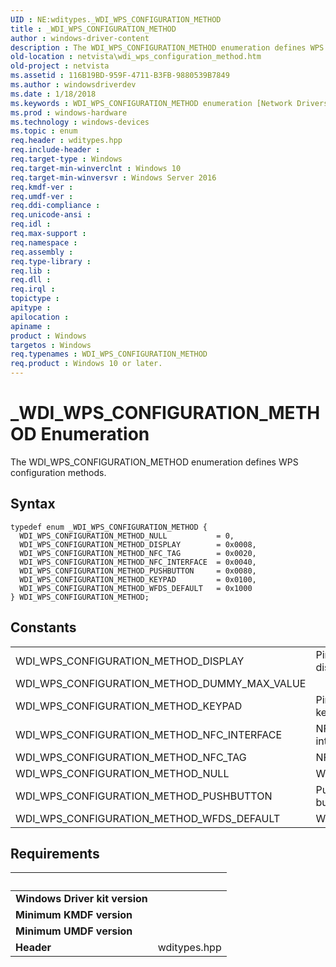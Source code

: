 ```yaml
---
UID : NE:wditypes._WDI_WPS_CONFIGURATION_METHOD
title : _WDI_WPS_CONFIGURATION_METHOD
author : windows-driver-content
description : The WDI_WPS_CONFIGURATION_METHOD enumeration defines WPS configuration methods.
old-location : netvista\wdi_wps_configuration_method.htm
old-project : netvista
ms.assetid : 116B19BD-959F-4711-B3FB-9880539B7849
ms.author : windowsdriverdev
ms.date : 1/18/2018
ms.keywords : WDI_WPS_CONFIGURATION_METHOD enumeration [Network Drivers Starting with Windows Vista], WDI_WPS_CONFIGURATION_METHOD_NFC_INTERFACE, WDI_WPS_CONFIGURATION_METHOD_DISPLAY, WDI_WPS_CONFIGURATION_METHOD_NULL, WDI_WPS_CONFIGURATION_METHOD_KEYPAD, wditypes/WDI_WPS_CONFIGURATION_METHOD_KEYPAD, WDI_WPS_CONFIGURATION_METHOD_PUSHBUTTON, wditypes/WDI_WPS_CONFIGURATION_METHOD_NFC_INTERFACE, WDI_WPS_CONFIGURATION_METHOD_NFC_TAG, wditypes/WDI_WPS_CONFIGURATION_METHOD_NFC_TAG, wditypes/WDI_WPS_CONFIGURATION_METHOD_WFDS_DEFAULT, wditypes/WDI_WPS_CONFIGURATION_METHOD_DISPLAY, wditypes/WDI_WPS_CONFIGURATION_METHOD, wditypes/WDI_WPS_CONFIGURATION_METHOD_PUSHBUTTON, netvista.wdi_wps_configuration_method, wditypes/WDI_WPS_CONFIGURATION_METHOD_NULL, WDI_WPS_CONFIGURATION_METHOD, WDI_WPS_CONFIGURATION_METHOD_WFDS_DEFAULT, _WDI_WPS_CONFIGURATION_METHOD
ms.prod : windows-hardware
ms.technology : windows-devices
ms.topic : enum
req.header : wditypes.hpp
req.include-header : 
req.target-type : Windows
req.target-min-winverclnt : Windows 10
req.target-min-winversvr : Windows Server 2016
req.kmdf-ver : 
req.umdf-ver : 
req.ddi-compliance : 
req.unicode-ansi : 
req.idl : 
req.max-support : 
req.namespace : 
req.assembly : 
req.type-library : 
req.lib : 
req.dll : 
req.irql : 
topictype : 
apitype : 
apilocation : 
apiname : 
product : Windows
targetos : Windows
req.typenames : WDI_WPS_CONFIGURATION_METHOD
req.product : Windows 10 or later.
---
```


# _WDI_WPS_CONFIGURATION_METHOD Enumeration
The WDI_WPS_CONFIGURATION_METHOD enumeration defines WPS configuration methods.

## Syntax
````
typedef enum _WDI_WPS_CONFIGURATION_METHOD { 
  WDI_WPS_CONFIGURATION_METHOD_NULL           = 0,
  WDI_WPS_CONFIGURATION_METHOD_DISPLAY        = 0x0008,
  WDI_WPS_CONFIGURATION_METHOD_NFC_TAG        = 0x0020,
  WDI_WPS_CONFIGURATION_METHOD_NFC_INTERFACE  = 0x0040,
  WDI_WPS_CONFIGURATION_METHOD_PUSHBUTTON     = 0x0080,
  WDI_WPS_CONFIGURATION_METHOD_KEYPAD         = 0x0100,
  WDI_WPS_CONFIGURATION_METHOD_WFDS_DEFAULT   = 0x1000
} WDI_WPS_CONFIGURATION_METHOD;
````

## Constants

<table>

<tr>
<td>WDI_WPS_CONFIGURATION_METHOD_DISPLAY</td>
<td>Pin display.</td>
</tr>

<tr>
<td>WDI_WPS_CONFIGURATION_METHOD_DUMMY_MAX_VALUE</td>
<td></td>
</tr>

<tr>
<td>WDI_WPS_CONFIGURATION_METHOD_KEYPAD</td>
<td>Pin keypad.</td>
</tr>

<tr>
<td>WDI_WPS_CONFIGURATION_METHOD_NFC_INTERFACE</td>
<td>NFC interface.</td>
</tr>

<tr>
<td>WDI_WPS_CONFIGURATION_METHOD_NFC_TAG</td>
<td>NFC tag.</td>
</tr>

<tr>
<td>WDI_WPS_CONFIGURATION_METHOD_NULL</td>
<td>WFDS.</td>
</tr>

<tr>
<td>WDI_WPS_CONFIGURATION_METHOD_PUSHBUTTON</td>
<td>Push button.</td>
</tr>

<tr>
<td>WDI_WPS_CONFIGURATION_METHOD_WFDS_DEFAULT</td>
<td>WFDS.</td>
</tr>
</table>


## Requirements
| &nbsp; | &nbsp; |
| ---- |:---- |
| **Windows Driver kit version** |  |
| **Minimum KMDF version** |  |
| **Minimum UMDF version** |  |
| **Header** | wditypes.hpp |